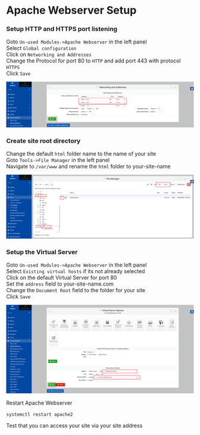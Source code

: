 # Apache Webserver Setup
### Setup HTTP and HTTPS port listening  
Goto `Un-used Modules->Apache Webserver` in the left panel  
Select `Global configuration`  
Click on `Networking and Addresses`  
Change the Protocol for port 80 to `HTTP` and add port 443 with protocol `HTTPS`  
Click `Save`

![Alt Text](images/apache/port-setup.png)

### Create site root directory
Change the default `html` folder name to the name of your site  
Goto `Tools->File Manager` in the left panel  
Navigate to `/var/www` and rename the `html` folder to your-site-name  

![Alt Text](images/apache/site-dir.png)

### Setup the Virtual Server
Goto `Un-used Modules->Apache Webserver` in the left panel  
Select `Existing virtual hosts` if its not already selected  
Click on the default Virtual Server for port 80  
Set the `address` field to your-site-name.com  
Change the `Document Root` field to the folder for your site  
Click `Save`

![Alt Text](images/apache/vir-server-80.png)

Restart Apache Webserver
```
systemctl restart apache2
```
Test that you can access your site via your site address
